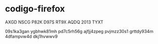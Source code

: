 # codigo-firefox

AXGD NSCG P82K D97S RT9X AQDQ 2013 TYXT

09s1ka3gan
ygbhwk81mh
pd7c5rh56g
ajfjj4zpeg
pvjmzz30s1
grttdy934m
4dfampvw4d
dkj1hvwwv9
